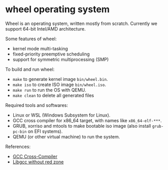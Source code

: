 wheel operating system
======================

Wheel is an operating system, written mostly from scratch. Currently we support 64-bit Intel/AMD architecture.

Some features of wheel:

- kernel mode multi-tasking
- fixed-priority preemptive scheduling
- support for symmetric multiprocessing (SMP)

To build and run wheel:

- `make` to generate kernel image `bin/wheel.bin`.
- `make iso` to create ISO image `bin/wheel.iso`.
- `make run` to run the OS with QEMU.
- `make clean` to delete all generated files

Required tools and softwares:

- Linux or WSL (Windows Subsystem for Linux).
- GCC cross compiler for x86_64 target, with names like `x86_64-elf-***`.
- GRUB, xorriso and mtools to make bootable iso image (also install `grub-pc-bin` on EFI systems).
- QEMU (or other virtual machine) to run the system.

References:

- [GCC Cross-Compiler](https://wiki.osdev.org/GCC_Cross-Compiler)
- [Libgcc without red zone](https://wiki.osdev.org/Libgcc_without_red_zone)
